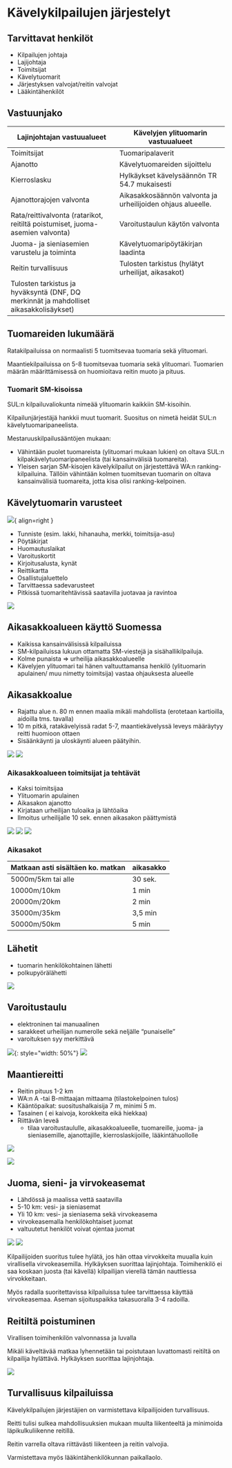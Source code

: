 # Kävelykilpailujen järjestelyt

## Tarvittavat henkilöt

- Kilpailujen johtaja
- Lajijohtaja
- Toimitsijat
- Kävelytuomarit
- Järjestyksen valvojat/reitin valvojat
- Lääkintähenkilöt

## Vastuunjako

| Lajinjohtajan vastuualueet                                                             | Kävelyjen ylituomarin vastuualueet                          |
| -------------------------------------------------------------------------------------- | ----------------------------------------------------------- |
| Toimitsijat                                                                            | Tuomaripalaverit                                            |
| Ajanotto                                                                               | Kävelytuomareiden sijoittelu                                |
| Kierroslasku                                                                           | Hylkäykset kävelysäännön TR 54.7 mukaisesti                 |
| Ajanottorajojen valvonta                                                               | Aikasakkosäännön valvonta ja urheilijoiden ohjaus alueelle. |
| Rata/reittivalvonta (ratarikot, reitiltä poistumiset, juoma-asemien valvonta)          | Varoitustaulun käytön valvonta                              |
| Juoma- ja sieniasemien varustelu ja toiminta                                           | Kävelytuomaripöytäkirjan laadinta                           |
| Reitin turvallisuus                                                                    | Tulosten tarkistus (hylätyt urheilijat, aikasakot)          |
| Tulosten tarkistus ja hyväksyntä (DNF, DQ merkinnät ja mahdolliset aikasakkolisäykset) |                                                             |

## Tuomareiden lukumäärä

Ratakilpailuissa on normaalisti 5 tuomitsevaa tuomaria sekä ylituomari.

Maantiekilpailuissa on 5-8 tuomitsevaa tuomaria sekä ylituomari. Tuomarien määrän määrittämisessä on huomioitava reitin muoto ja pituus. 

### Tuomarit SM-kisoissa

SUL:n kilpailuvaliokunta nimeää ylituomarin kaikkiin SM-kisoihin. 

Kilpailunjärjestäjä hankkii muut tuomarit. Suositus on nimetä heidät SUL:n kävelytuomaripaneelista. 

Mestaruuskilpailusääntöjen mukaan:

- Vähintään puolet tuomareista (ylituomari mukaan lukien) on oltava SUL:n kilpakävelytuomaripaneelista (tai kansainvälisiä tuomareita).
- Yleisen sarjan SM-kisojen kävelykilpailut on järjestettävä WA:n ranking-kilpailuina. Tällöin vähintään kolmen tuomitsevan tuomarin on oltava kansainvälisiä tuomareita, jotta kisa olisi ranking-kelpoinen. 
 
## Kävelytuomarin varusteet

![](./img/tuomarin_hihanauha.png){ align=right }

- Tunniste (esim. lakki, hihanauha, merkki, toimitsija-asu)
- Pöytäkirjat
- Huomautuslaikat
- Varoituskortit
- Kirjoitusalusta, kynät
- Reittikartta
- Osallistujaluettelo
- Tarvittaessa sadevarusteet 
- Pitkissä tuomaritehtävissä saatavilla juotavaa ja ravintoa

![](./img/tuomarivalineet.jpg)

## Aikasakkoalueen käyttö Suomessa

- Kaikissa kansainvälisissä kilpailuissa
- SM-kilpailuissa lukuun ottamatta SM-viestejä ja sisähallikilpailuja.
- Kolme punaista => urheilija aikasakkoalueelle
- Kävelyjen ylituomari tai hänen valtuuttamansa henkilö (ylituomarin apulainen/ muu nimetty toimitsija) vastaa ohjauksesta alueelle

## Aikasakkoalue

- Rajattu alue n. 80 m ennen maalia mikäli mahdollista (erotetaan kartioilla, aidoilla tms. tavalla)
- 10 m pitkä, ratakävelyissä radat 5-7, maantiekävelyssä leveys määräytyy reitti huomioon ottaen
- Sisäänkäynti ja uloskäynti alueen päätyihin.

![](./img/aikasakkoalue_radalla.png)
![](./img/aikasakkoalue_maantiella.png)

### Aikasakkoalueen toimitsijat ja tehtävät

- Kaksi toimitsijaa
- Ylituomarin apulainen
- Aikasakon ajanotto
- Kirjataan urheilijan tuloaika ja lähtöaika
- Ilmoitus urheilijalle 10 sek. ennen aikasakon päättymistä

![](./img/aikasakkoalue_ohjaus.png)
![](./img/aikasakkoalue_tulo.png)
![](./img/aikasakkoalue_lahto.png)

### Aikasakot

| Matkaan asti sisältäen ko. matkan | aikasakko |
| --------------------------------- | --------- |
| 5000m/5km tai alle                | 30 sek.   |
| 10000m/10km                       | 1 min     |
| 20000m/20km                       | 2 min     |
| 35000m/35km                       | 3,5 min   |
| 50000m/50km                       | 5 min     |

## Lähetit

- tuomarin henkilökohtainen lähetti 
- polkupyörälähetti

![](./img/lahetti_polkupyora.png)

## Varoitustaulu

- elektroninen tai manuaalinen
- sarakkeet urheilijan numerolle sekä neljälle “punaiselle”
- varoituksen syy merkittävä

![](./img/varoitustaulu.jpg){: style="width: 50%"}
![](./img/varoitustaulu_elektroninen.jpg)

## Maantiereitti

- Reitin pituus 1-2 km
- WA:n A -tai B-mittaajan mittaama (tilastokelpoinen tulos)
- Kääntöpaikat: suositushalkaisija 7 m, minimi 5 m.
- Tasainen ( ei kaivoja, korokkeita eikä hiekkaa)
- Riittävän leveä 
    - tilaa varoitustaululle, aikasakkoalueelle, tuomareille, juoma- ja sieniasemille, ajanottajille, kierroslaskijoille, lääkintähuollolle

![](./img/reittisuunnitelma.png)

![](./img/kaantopaikka.jpg)

## Juoma, sieni- ja virvokeasemat

- Lähdössä ja maalissa vettä saatavilla
- 5-10 km: vesi- ja sieniasemat
- Yli 10 km: vesi- ja sieniasema sekä virvokeasema
- virvokeasemalla henkilökohtaiset juomat
- valtuutetut henkilöt voivat ojentaa juomat

![](./img/vesiasema.jpg)
![](./img/virvokeasema.jpg)

Kilpailijoiden suoritus tulee hylätä, jos hän ottaa virvokkeita muualla kuin virallisella virvokeasemilla.
Hylkäyksen suorittaa lajinjohtaja.
Toimihenkilö ei saa koskaan juosta (tai kävellä) kilpailijan vierellä tämän nauttiessa virvokkeitaan.

Myös radalla suoritettavissa kilpailuissa tulee tarvittaessa käyttää virvokeasemaa. Aseman sijoituspaikka takasuoralla 3-4 radoilla.

## Reitiltä poistuminen

Virallisen toimihenkilön valvonnassa ja  luvalla

Mikäli käveltävää matkaa lyhennetään tai poistutaan luvattomasti reitiltä on kilpailija hylättävä. Hylkäyksen suorittaa lajinjohtaja.

![](./img/bajamaja.jpg)

## Turvallisuus kilpailuissa

Kävelykilpailujen järjestäjien on varmistettava kilpailijoiden turvallisuus. 

Reitti tulisi sulkea mahdollisuuksien mukaan muulta liikenteeltä ja minimoida läpikulkuliikenne reitillä.

Reitin varrella oltava riittävästi liikenteen ja reitin valvojia.

Varmistettava myös lääkintähenkilökunnan paikallaolo.


